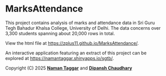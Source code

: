 # MarksAttendance

This project contains analysis of marks and attendance data in Sri Guru Tegh Bahadur Khalsa College, University of Delhi. The data concerns over 3,300 students spanning about 20,000 rows in total.

View the html file at https://zplus11.github.io/MarksAttendance/.

An interactive application featuring an extract of this project can be explored at https://namantaggar.shinyapps.io/sgtb/.

Copyright (C) 2025 [**Naman Taggar**](https://github.com/zplus11) and [**Dipansh Chaudhary**](https://github.com/Dipansh625)